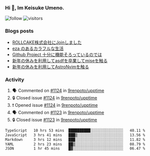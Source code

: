 ### Hi 👋, Im Keisuke Umeno.

<!--
**9renpoto/9renpoto** is a ✨ _special_ ✨ repository because its `README.md` (this file) appears on your GitHub profile.

Here are some ideas to get you started:

- 🔭 I’m currently working on ...
- 🌱 I’m currently learning ...
- 👯 I’m looking to collaborate on ...
- 🤔 I’m looking for help with ...
- 💬 Ask me about ...
- 📫 How to reach me: ...
- 😄 Pronouns: ...
- ⚡ Fun fact: ...
-->

![follow](https://img.shields.io/github/followers/9renpoto?label=Follow&style=social)
![visitors](https://komarev.com/ghpvc/?username=9renpoto&label=Profile%20views&color=0e75b6&style=flat)

### Blogs posts

<!-- BLOG-POST-LIST:START -->
- [ROLLCAKE株式会社にJoinしました](https://9renpoto.win/entry/2024/02/11/join)
- [eza のあるカラフルな生活](https://9renpoto.win/entry/2024/02/01/eza)
- [Github Project 十分に機能そろっているのでは](https://9renpoto.win/entry/2024/01/14/gh-projects)
- [新年の休みを利用してasdfを卒業してmiseを触る](https://9renpoto.win/entry/2024/01/07/mise)
- [新年の休みを利用してAstroNvimを触る](https://9renpoto.win/entry/2024/01/03/new-year-holidays)
<!-- BLOG-POST-LIST:END -->

### Activity

<!--START_SECTION:activity-->
1. 🗣 Commented on [#1124](https://github.com/9renpoto/upptime/issues/1124#issuecomment-1939295276) in [9renpoto/upptime](https://github.com/9renpoto/upptime)
2. 🔒 Closed issue [#1124](https://github.com/9renpoto/upptime/issues/1124) in [9renpoto/upptime](https://github.com/9renpoto/upptime)
3. ❗ Opened issue [#1124](https://github.com/9renpoto/upptime/issues/1124) in [9renpoto/upptime](https://github.com/9renpoto/upptime)
4. 🗣 Commented on [#1123](https://github.com/9renpoto/upptime/issues/1123#issuecomment-1938984946) in [9renpoto/upptime](https://github.com/9renpoto/upptime)
5. 🔒 Closed issue [#1123](https://github.com/9renpoto/upptime/issues/1123) in [9renpoto/upptime](https://github.com/9renpoto/upptime)
<!--END_SECTION:activity-->

<!--START_SECTION:waka-->

```txt
TypeScript   10 hrs 53 mins  ██████████░░░░░░░░░░░░░░░   40.11 %
JavaScript   3 hrs 41 mins   ███▒░░░░░░░░░░░░░░░░░░░░░   13.56 %
Markdown     3 hrs 12 mins   ███░░░░░░░░░░░░░░░░░░░░░░   11.82 %
YAML         2 hrs 23 mins   ██▒░░░░░░░░░░░░░░░░░░░░░░   08.79 %
JSON         1 hr 45 mins    █▓░░░░░░░░░░░░░░░░░░░░░░░   06.47 %
```

<!--END_SECTION:waka-->
